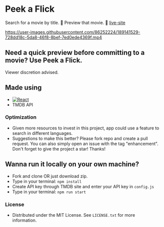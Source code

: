 # Peek a Flick

Search for a movie by title. :mag_right:
Preview that movie. :movie_camera:
[live-site](https://peekaflick.netlify.app/)

https://user-images.githubusercontent.com/86252224/189141529-728dd18c-5da8-46f8-8bef-7ed0ede4369f.mp4

## Need a quick preview before committing to a movie? Use Peek a Flick. 
Viewer discretion advised. 

## Made using
- [![React][React.js]][React-url]
- TMDB API

### Optimization
- Given more resources to invest in this project, app could use a feature to search in different languages.
- Suggestions to make this better? Please fork repo and create a pull request. You can also simply open an issue with the tag "enhancement".
Don't forget to give the project a star! Thanks!

## Wanna run it locally on your own machine?
- Fork and clone OR just download zip. 
- Type in your terminal: `npm install` 
- Create API key through TMDB site and enter your API key in `config.js`
- Type in your terminal: `npm run start`

### License
- Distributed under the MIT License. See `LICENSE.txt` for more information.
<!-- MARKDOWN LINKS & IMAGES -->
<!-- https://www.markdownguide.org/basic-syntax/#reference-style-links -->
[contributors-shield]: https://img.shields.io/github/contributors/github_username/repo_name.svg?style=for-the-badge
[contributors-url]: https://github.com/github_username/repo_name/graphs/contributors
[forks-shield]: https://img.shields.io/github/forks/github_username/repo_name.svg?style=for-the-badge
[forks-url]: https://github.com/github_username/repo_name/network/members
[stars-shield]: https://img.shields.io/github/stars/github_username/repo_name.svg?style=for-the-badge
[stars-url]: https://github.com/github_username/repo_name/stargazers
[issues-shield]: https://img.shields.io/github/issues/github_username/repo_name.svg?style=for-the-badge
[issues-url]: https://github.com/github_username/repo_name/issues
[license-shield]: https://img.shields.io/github/license/github_username/repo_name.svg?style=for-the-badge
[license-url]: https://github.com/github_username/repo_name/blob/master/LICENSE.txt
[linkedin-shield]: https://img.shields.io/badge/-LinkedIn-black.svg?style=for-the-badge&logo=linkedin&colorB=555
[linkedin-url]: https://linkedin.com/in/linkedin_username
[product-screenshot]: images/screenshot.png
[React.js]: https://img.shields.io/badge/React-20232A?style=for-the-badge&logo=react&logoColor=61DAFB
[React-url]: https://reactjs.org/
